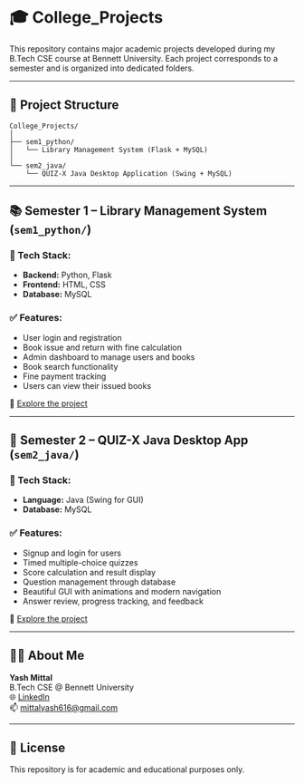 
# 🎓 College_Projects

This repository contains major academic projects developed during my B.Tech CSE course at Bennett University. Each project corresponds to a semester and is organized into dedicated folders.

---

## 📁 Project Structure

```
College_Projects/
│
├── sem1_python/
│   └── Library Management System (Flask + MySQL)
│
└── sem2_java/
    └── QUIZ-X Java Desktop Application (Swing + MySQL)
```

---

## 📚 Semester 1 – Library Management System (`sem1_python/`)

### 🔧 Tech Stack:
- **Backend:** Python, Flask
- **Frontend:** HTML, CSS
- **Database:** MySQL

### ✅ Features:
- User login and registration
- Book issue and return with fine calculation
- Admin dashboard to manage users and books
- Book search functionality
- Fine payment tracking
- Users can view their issued books

📂 [Explore the project](./sem1_python)

---

## 📝 Semester 2 – QUIZ-X Java Desktop App (`sem2_java/`)

### 🔧 Tech Stack:
- **Language:** Java (Swing for GUI)
- **Database:** MySQL

### ✅ Features:
- Signup and login for users
- Timed multiple-choice quizzes
- Score calculation and result display
- Question management through database
- Beautiful GUI with animations and modern navigation
- Answer review, progress tracking, and feedback

📂 [Explore the project](./sem2_java)

---

## 🙋‍♂️ About Me

**Yash Mittal**  
B.Tech CSE @ Bennett University  
🌐 [LinkedIn](https://www.linkedin.com/in/mittalyash616)  
📫 mittalyash616@gmail.com

---

## 📌 License

This repository is for academic and educational purposes only.

